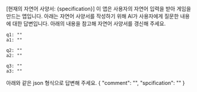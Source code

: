 [현재의 자연어 사양서: {specification}]
이 앱은 사용자의 자연어 입력을 받아 게임을 만드는 앱입니다. 
아래는 자연어 사양서를 작성하기 위해 AI가 사용자에게 질문한 내용에 대한 답변입니다.
아래의 내용을 참고해 자연어 사양서를 갱신해 주세요.

    q1: ""
    a1: ""

    q2: ""
    a2: ""

    q3: ""
    a3: ""
    
아래와 같은 json 형식으로 답변해 주세요.
{
    "comment": "",
    "spcification": ""
}